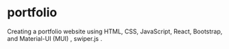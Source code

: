 # portfolio
Creating a portfolio website using HTML, CSS, JavaScript, React, Bootstrap, and Material-UI (MUI) , swiper.js .
